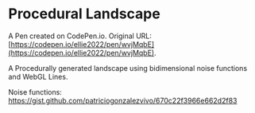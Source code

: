 # Procedural Landscape

A Pen created on CodePen.io. Original URL: [https://codepen.io/ellie2022/pen/wvjMqbE](https://codepen.io/ellie2022/pen/wvjMqbE).

A Procedurally generated landscape using bidimensional noise functions and WebGL Lines.

Noise functions: https://gist.github.com/patriciogonzalezvivo/670c22f3966e662d2f83